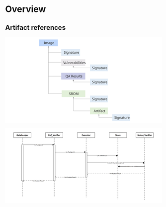 # Overview

## Artifact references

![artifact-hierarcy](./artifact-heirarchy.svg)

![workflow](./data-flow.svg)

